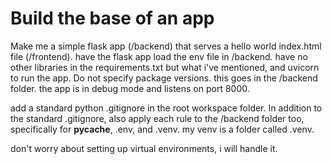 # Build the base of an app

Make me a simple flask app (/backend) that serves a hello world index.html file (/frontend).
have the flask app load the env file in /backend.
have no other libraries in the requirements.txt but what i've mentioned, and uvicorn to run the app. Do not specify package versions. this goes in the /backend folder.
the app is in debug mode and listens on port 8000.

add a standard python .gitignore in the root workspace folder. In addition to the standard .gitignore, also apply each rule to the /backend folder too, specifically for **pycache**, .env, and .venv. my venv is a folder called .venv.

don't worry about setting up virtual environments, i will handle it.
